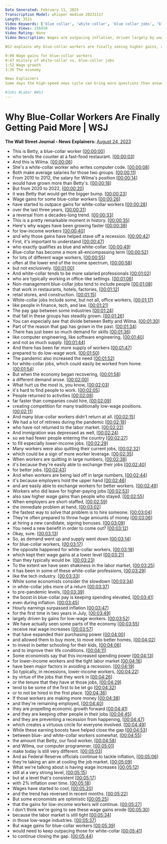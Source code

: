 ```yaml
---
Date Generated: February 11, 2025
Transcription Model: whisper medium 20231117
Length: 352s
Video Keywords: ['blue collar', 'white collar', 'blue collar jobs', 'blue collar salary', 'white collar salary', 'hourly wages', 'blue vs white collar', 'wage gains', 'average wages', 'white collar jobs', 'white collar vs blue collar', 'pay gains', 'pay trends', 'job market', 'job market news', 'construction', 'office jobs', 'restaurant jobs', 'retail stores', 'factory jobs', 'office workers', 'finance', 'tech', 'law', 'recession', 'recession fears', 'recession 2023', 'computer engineering', 'unemployment', 'job news', 'hiring', 'supply of workers', 'bnss']
Video Views: 156410
Video Rating: None
Video Description: Wages are outpacing inflation, driven largely by wage gains for low-income workers. These pay gains have helped close a gap that’s only grown over the last several decades between blue-collar and white-collar employees. The pandemic has helped lead to this wage gain difference as demand has gone up for low income jobs in places like restaurants, hotels and construction.

WSJ explains why blue-collar workers are finally seeing higher gains, and whether they’ll stick around.

0:00 Wage gains for blue-collar workers
0:47 History of white-collar vs. blue-collar jobs
1:52 Wage growth
3:35 The economy

News Explainers
Some days the high-speed news cycle can bring more questions than answers. WSJ’s news explainers break down the day's biggest stories into bite-size pieces to help you make sense of the news.

#Jobs #Labor #WSJ
---
```


# Why Blue-Collar Workers Are Finally Getting Paid More | WSJ
**The Wall Street Journal - News Explainers:** [August 24, 2023](https://www.youtube.com/watch?v=luekSZ3phbc)
*  This is Betty, a blue-collar worker [[00:00:00](https://www.youtube.com/watch?v=luekSZ3phbc&t=0.96s)]
*  who tends the counter at a fast-food restaurant. [[00:00:03](https://www.youtube.com/watch?v=luekSZ3phbc&t=3.56s)]
*  And this is Wilma. [[00:00:06](https://www.youtube.com/watch?v=luekSZ3phbc&t=6.08s)]
*  She's a white-collar worker who writes computer code. [[00:00:08](https://www.youtube.com/watch?v=luekSZ3phbc&t=8.1s)]
*  Both make average salaries for those two groups. [[00:00:11](https://www.youtube.com/watch?v=luekSZ3phbc&t=11.14s)]
*  From 2010 to 2012, the salary for Wilma's position [[00:00:14](https://www.youtube.com/watch?v=luekSZ3phbc&t=14.18s)]
*  would have grown more than Betty's. [[00:00:18](https://www.youtube.com/watch?v=luekSZ3phbc&t=18.26s)]
*  But from 2020 to 2022, [[00:00:20](https://www.youtube.com/watch?v=luekSZ3phbc&t=20.44s)]
*  it was Betty that would get the bigger bump. [[00:00:23](https://www.youtube.com/watch?v=luekSZ3phbc&t=23.26s)]
*  Wage gains for some blue-collar workers [[00:00:26](https://www.youtube.com/watch?v=luekSZ3phbc&t=26.12s)]
*  have started to outpace gains for white-collar workers [[00:00:28](https://www.youtube.com/watch?v=luekSZ3phbc&t=28.38s)]
*  over the last three years, [[00:00:31](https://www.youtube.com/watch?v=luekSZ3phbc&t=31.34s)]
*  a reversal from a decades-long trend. [[00:00:33](https://www.youtube.com/watch?v=luekSZ3phbc&t=33.22s)]
*  This is a pretty remarkable moment in history. [[00:00:35](https://www.youtube.com/watch?v=luekSZ3phbc&t=35.94s)]
*  Here's why wages have been growing faster [[00:00:38](https://www.youtube.com/watch?v=luekSZ3phbc&t=38.7s)]
*  for low-income workers [[00:00:40](https://www.youtube.com/watch?v=luekSZ3phbc&t=40.78s)]
*  and why those gains have helped stave off a recession. [[00:00:42](https://www.youtube.com/watch?v=luekSZ3phbc&t=42.42s)]
*  First, it's important to understand [[00:00:47](https://www.youtube.com/watch?v=luekSZ3phbc&t=47.18s)]
*  who exactly qualifies as blue and white-collar. [[00:00:49](https://www.youtube.com/watch?v=luekSZ3phbc&t=49.14s)]
*  Blue-collar has become a more all-encompassing term [[00:00:52](https://www.youtube.com/watch?v=luekSZ3phbc&t=52.5s)]
*  for lots of different wage workers, [[00:00:55](https://www.youtube.com/watch?v=luekSZ3phbc&t=55.5s)]
*  often at the lower end of the income spectrum, [[00:00:58](https://www.youtube.com/watch?v=luekSZ3phbc&t=58.7s)]
*  but not exclusively. [[00:01:00](https://www.youtube.com/watch?v=luekSZ3phbc&t=60.94s)]
*  And white-collar tends to be more salaried professionals [[00:01:02](https://www.youtube.com/watch?v=luekSZ3phbc&t=62.26s)]
*  who are typically working in office-like settings. [[00:01:06](https://www.youtube.com/watch?v=luekSZ3phbc&t=66.34s)]
*  Non-management blue-collar jobs tend to include people [[00:01:08](https://www.youtube.com/watch?v=luekSZ3phbc&t=68.74s)]
*  that work in restaurants, hotels, factories, [[00:01:12](https://www.youtube.com/watch?v=luekSZ3phbc&t=72.02s)]
*  retail stores, and construction. [[00:01:15](https://www.youtube.com/watch?v=luekSZ3phbc&t=75.06s)]
*  White-collar jobs include some, but not all, office workers, [[00:01:17](https://www.youtube.com/watch?v=luekSZ3phbc&t=77.36s)]
*  like people in finance, tech, and law. [[00:01:21](https://www.youtube.com/watch?v=luekSZ3phbc&t=81.46000000000001s)]
*  The pay gap between some industries [[00:01:24](https://www.youtube.com/watch?v=luekSZ3phbc&t=84.5s)]
*  that fall in these groups has steadily grown. [[00:01:26](https://www.youtube.com/watch?v=luekSZ3phbc&t=86.98s)]
*  You can especially see that divide between Betty and Wilma. [[00:01:30](https://www.youtube.com/watch?v=luekSZ3phbc&t=90.18s)]
*  Part of the reason that gap has grown in the past. [[00:01:34](https://www.youtube.com/watch?v=luekSZ3phbc&t=94.22s)]
*  There has just been so much demand for skills [[00:01:36](https://www.youtube.com/watch?v=luekSZ3phbc&t=96.9s)]
*  like computer engineering, like software engineering, [[00:01:40](https://www.youtube.com/watch?v=luekSZ3phbc&t=100.14s)]
*  and not as much supply. [[00:01:44](https://www.youtube.com/watch?v=luekSZ3phbc&t=104.94s)]
*  And there has been far more supply of workers [[00:01:47](https://www.youtube.com/watch?v=luekSZ3phbc&t=107.58s)]
*  prepared to do low-wage work. [[00:01:50](https://www.youtube.com/watch?v=luekSZ3phbc&t=110.62s)]
*  The pandemic also increased the need [[00:01:52](https://www.youtube.com/watch?v=luekSZ3phbc&t=112.34s)]
*  for white-collar jobs, which could easily be worked from home. [[00:01:54](https://www.youtube.com/watch?v=luekSZ3phbc&t=114.5s)]
*  But when the economy began recovering, [[00:01:58](https://www.youtube.com/watch?v=luekSZ3phbc&t=118.17999999999999s)]
*  a different demand arose. [[00:02:00](https://www.youtube.com/watch?v=luekSZ3phbc&t=120.53999999999999s)]
*  What hurt us the most is, you know, [[00:02:03](https://www.youtube.com/watch?v=luekSZ3phbc&t=123.1s)]
*  it's hard to find people to work. [[00:02:05](https://www.youtube.com/watch?v=luekSZ3phbc&t=125.74s)]
*  People returned to activities [[00:02:08](https://www.youtube.com/watch?v=luekSZ3phbc&t=128.14s)]
*  far faster than companies could hire, [[00:02:09](https://www.youtube.com/watch?v=luekSZ3phbc&t=129.7s)]
*  creating competition for many traditionally low-wage positions. [[00:02:11](https://www.youtube.com/watch?v=luekSZ3phbc&t=131.9s)]
*  And many blue-collar workers didn't return at all. [[00:02:15](https://www.youtube.com/watch?v=luekSZ3phbc&t=135.74s)]
*  We had a lot of retirees during the pandemic [[00:02:19](https://www.youtube.com/watch?v=luekSZ3phbc&t=139.38s)]
*  who have not returned to the labor market. [[00:02:22](https://www.youtube.com/watch?v=luekSZ3phbc&t=142.3s)]
*  And immigration was depressed as well, [[00:02:24](https://www.youtube.com/watch?v=luekSZ3phbc&t=144.46s)]
*  so we had fewer people entering the country [[00:02:27](https://www.youtube.com/watch?v=luekSZ3phbc&t=147.10000000000002s)]
*  to fill especially lower-income jobs. [[00:02:29](https://www.youtube.com/watch?v=luekSZ3phbc&t=149.14000000000001s)]
*  Many workers were also quitting their current jobs, [[00:02:32](https://www.youtube.com/watch?v=luekSZ3phbc&t=152.3s)]
*  which could be a sign of more worker leverage. [[00:02:35](https://www.youtube.com/watch?v=luekSZ3phbc&t=155.26000000000002s)]
*  When workers are quitting in large numbers, [[00:02:38](https://www.youtube.com/watch?v=luekSZ3phbc&t=158.74s)]
*  it's because they're easily able to exchange their jobs [[00:02:40](https://www.youtube.com/watch?v=luekSZ3phbc&t=160.62s)]
*  for better jobs. [[00:02:43](https://www.youtube.com/watch?v=luekSZ3phbc&t=163.3s)]
*  And when workers are being laid off in large numbers, [[00:02:44](https://www.youtube.com/watch?v=luekSZ3phbc&t=164.26000000000002s)]
*  it's because employers hold the upper hand [[00:02:46](https://www.youtube.com/watch?v=luekSZ3phbc&t=166.62s)]
*  and are easily able to exchange workers for better workers. [[00:02:49](https://www.youtube.com/watch?v=luekSZ3phbc&t=169.66s)]
*  Workers who did leave for higher-paying jobs [[00:02:53](https://www.youtube.com/watch?v=luekSZ3phbc&t=173.22s)]
*  also saw higher wage gains than people who stayed. [[00:02:55](https://www.youtube.com/watch?v=luekSZ3phbc&t=175.86s)]
*  When employers are short-staffed, [[00:02:59](https://www.youtube.com/watch?v=luekSZ3phbc&t=179.26s)]
*  the immediate problem at hand, [[00:03:02](https://www.youtube.com/watch?v=luekSZ3phbc&t=182.06s)]
*  the fastest way to solve that problem is to hire someone. [[00:03:04](https://www.youtube.com/watch?v=luekSZ3phbc&t=184.02s)]
*  They're often prepared to throw huge amounts of money [[00:03:06](https://www.youtube.com/watch?v=luekSZ3phbc&t=186.82s)]
*  at hiring a new candidate, signing bonuses. [[00:03:09](https://www.youtube.com/watch?v=luekSZ3phbc&t=189.26s)]
*  You need a new benefit in order to come out? [[00:03:12](https://www.youtube.com/watch?v=luekSZ3phbc&t=192.26s)]
*  Okay, sure. [[00:03:13](https://www.youtube.com/watch?v=luekSZ3phbc&t=193.78s)]
*  So, as demand went up and supply went down [[00:03:14](https://www.youtube.com/watch?v=luekSZ3phbc&t=194.66s)]
*  for blue-collar workers, [[00:03:17](https://www.youtube.com/watch?v=luekSZ3phbc&t=197.38s)]
*  the opposite happened for white-collar workers, [[00:03:18](https://www.youtube.com/watch?v=luekSZ3phbc&t=198.82s)]
*  which kept their wage gains at a lower level [[00:03:21](https://www.youtube.com/watch?v=luekSZ3phbc&t=201.38s)]
*  than they typically would be. [[00:03:23](https://www.youtube.com/watch?v=luekSZ3phbc&t=203.82s)]
*  To the extent we have seen shakiness in the labor market, [[00:03:25](https://www.youtube.com/watch?v=luekSZ3phbc&t=205.1s)]
*  it has been in some of these white-collar professions, [[00:03:29](https://www.youtube.com/watch?v=luekSZ3phbc&t=209.1s)]
*  like the tech industry. [[00:03:33](https://www.youtube.com/watch?v=luekSZ3phbc&t=213.54s)]
*  While some economists consider the slowdown [[00:03:34](https://www.youtube.com/watch?v=luekSZ3phbc&t=214.78s)]
*  in white-collar jobs more of a return [[00:03:37](https://www.youtube.com/watch?v=luekSZ3phbc&t=217.42s)]
*  to pre-pandemic levels, [[00:03:39](https://www.youtube.com/watch?v=luekSZ3phbc&t=219.74s)]
*  the boost in blue-collar pay is keeping spending elevated, [[00:03:41](https://www.youtube.com/watch?v=luekSZ3phbc&t=221.45999999999998s)]
*  even during inflation. [[00:03:45](https://www.youtube.com/watch?v=luekSZ3phbc&t=225.18s)]
*  Hourly earnings surpassed inflation [[00:03:47](https://www.youtube.com/watch?v=luekSZ3phbc&t=227.38s)]
*  for the first time in two years in July, [[00:03:49](https://www.youtube.com/watch?v=luekSZ3phbc&t=229.66s)]
*  largely driven by gains for low-wage workers. [[00:03:52](https://www.youtube.com/watch?v=luekSZ3phbc&t=232.26s)]
*  We have actually seen some parts of the economy [[00:03:55](https://www.youtube.com/watch?v=luekSZ3phbc&t=235.46s)]
*  receive real wage increases [[00:03:57](https://www.youtube.com/watch?v=luekSZ3phbc&t=237.94s)]
*  that have expanded their purchasing power [[00:04:00](https://www.youtube.com/watch?v=luekSZ3phbc&t=240.1s)]
*  and allowed them to buy more, to move into better homes, [[00:04:02](https://www.youtube.com/watch?v=luekSZ3phbc&t=242.46s)]
*  to invest in better schooling for their kids, [[00:04:06](https://www.youtube.com/watch?v=luekSZ3phbc&t=246.57999999999998s)]
*  and to improve their life conditions. [[00:04:11](https://www.youtube.com/watch?v=luekSZ3phbc&t=251.1s)]
*  Some economists say that this increased spending power [[00:04:13](https://www.youtube.com/watch?v=luekSZ3phbc&t=253.5s)]
*  for lower-income workers and the tight labor market [[00:04:16](https://www.youtube.com/watch?v=luekSZ3phbc&t=256.54s)]
*  have been major factors in avoiding a recession. [[00:04:19](https://www.youtube.com/watch?v=luekSZ3phbc&t=259.78000000000003s)]
*  So typically, in recessions, lower-income workers, [[00:04:22](https://www.youtube.com/watch?v=luekSZ3phbc&t=262.74s)]
*  by virtue of the jobs that they work in [[00:04:26](https://www.youtube.com/watch?v=luekSZ3phbc&t=266.82s)]
*  or the tenure that they have at those jobs, [[00:04:29](https://www.youtube.com/watch?v=luekSZ3phbc&t=269.1s)]
*  tend to be some of the first to be let go [[00:04:32](https://www.youtube.com/watch?v=luekSZ3phbc&t=272.58000000000004s)]
*  or to not be hired in the first place. [[00:04:36](https://www.youtube.com/watch?v=luekSZ3phbc&t=276.14000000000004s)]
*  If those workers are making more money [[00:04:38](https://www.youtube.com/watch?v=luekSZ3phbc&t=278.22s)]
*  and they're remaining employed, [[00:04:40](https://www.youtube.com/watch?v=luekSZ3phbc&t=280.42s)]
*  they are propelling economic growth forward [[00:04:41](https://www.youtube.com/watch?v=luekSZ3phbc&t=281.90000000000003s)]
*  and they are keeping other people in their jobs [[00:04:45](https://www.youtube.com/watch?v=luekSZ3phbc&t=285.46000000000004s)]
*  and they are preventing a recession from happening, [[00:04:47](https://www.youtube.com/watch?v=luekSZ3phbc&t=287.82s)]
*  which creates a virtuous circle for everyone involved. [[00:04:49](https://www.youtube.com/watch?v=luekSZ3phbc&t=289.90000000000003s)]
*  While these earning boosts have helped close the gap [[00:04:53](https://www.youtube.com/watch?v=luekSZ3phbc&t=293.38s)]
*  between blue- and white-collar workers somewhat, [[00:04:55](https://www.youtube.com/watch?v=luekSZ3phbc&t=295.66s)]
*  the amount that Betty, our food worker, [[00:04:58](https://www.youtube.com/watch?v=luekSZ3phbc&t=298.5s)]
*  and Wilma, our computer programmer, [[00:05:01](https://www.youtube.com/watch?v=luekSZ3phbc&t=301.02000000000004s)]
*  make today is still very different. [[00:05:03](https://www.youtube.com/watch?v=luekSZ3phbc&t=303.38s)]
*  And as Federal Reserve officials continue to tackle inflation, [[00:05:06](https://www.youtube.com/watch?v=luekSZ3phbc&t=306.1s)]
*  they're taking an aim at cooling the job market. [[00:05:09](https://www.youtube.com/watch?v=luekSZ3phbc&t=309.82s)]
*  What we're talking about is having wage increases [[00:05:12](https://www.youtube.com/watch?v=luekSZ3phbc&t=312.98s)]
*  still at a very strong level, [[00:05:15](https://www.youtube.com/watch?v=luekSZ3phbc&t=315.54s)]
*  but at a level that's consistent [[00:05:17](https://www.youtube.com/watch?v=luekSZ3phbc&t=317.02000000000004s)]
*  with 2% inflation over time. [[00:05:18](https://www.youtube.com/watch?v=luekSZ3phbc&t=318.34000000000003s)]
*  Wages have started to cool, [[00:05:20](https://www.youtube.com/watch?v=luekSZ3phbc&t=320.78000000000003s)]
*  and the trend has reversed in recent months. [[00:05:22](https://www.youtube.com/watch?v=luekSZ3phbc&t=322.5s)]
*  But some economists are optimistic [[00:05:25](https://www.youtube.com/watch?v=luekSZ3phbc&t=325.38s)]
*  that the gains for low-income workers will continue. [[00:05:27](https://www.youtube.com/watch?v=luekSZ3phbc&t=327.66s)]
*  I don't think we're going to see these wage gains erode [[00:05:30](https://www.youtube.com/watch?v=luekSZ3phbc&t=330.98s)]
*  because the labor market is still tight [[00:05:34](https://www.youtube.com/watch?v=luekSZ3phbc&t=334.94s)]
*  in those low-wage industries. [[00:05:37](https://www.youtube.com/watch?v=luekSZ3phbc&t=337.74s)]
*  But wage gains for blue-collar workers [[00:05:39](https://www.youtube.com/watch?v=luekSZ3phbc&t=339.74s)]
*  would need to keep outpacing those for white-collar [[00:05:41](https://www.youtube.com/watch?v=luekSZ3phbc&t=341.7s)]
*  to continue closing the gap. [[00:05:44](https://www.youtube.com/watch?v=luekSZ3phbc&t=344.21999999999997s)]

